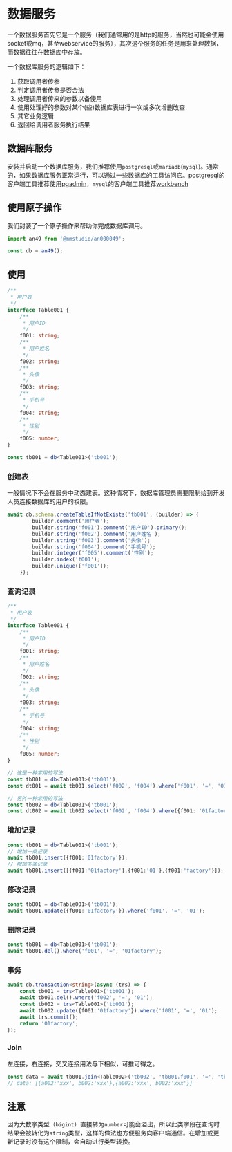 # 数据服务

一个数据服务首先它是一个服务（我们通常用的是http的服务，当然也可能会使用socket或mq，甚至webservice的服务），其次这个服务的任务是用来处理数据，而数据往往在数据库中存放。

一个数据库服务的逻辑如下：

1. 获取调用者传参
1. 判定调用者传参是否合法
1. 处理调用者传来的参数以备使用
1. 使用处理好的参数对某个(些)数据库表进行一次或多次增删改查
1. 其它业务逻辑
1. 返回给调用者服务执行结果

## 数据库服务

安装并启动一个数据库服务，我们推荐使用`postgresql`或`mariadb`(`mysql`)。通常的，如果数据库服务正常运行，可以通过一些数据库的工具访问它。postgresql的客户端工具推荐使用[pgadmin](https://www.pgadmin.org/download/)，`mysql`的客户端工具推荐[workbench](https://dev.mysql.com/downloads/workbench/)

## 使用原子操作

我们封装了一个原子操作来帮助你完成数据库调用。

```ts
import an49 from '@mmstudio/an000049';

const db = an49();
```

## 使用

```ts
/**
 * 用户表
 */
interface Table001 {
	/**
	 * 用户ID
	 */
	f001: string;
	/**
	 * 用户姓名
	 */
	f002: string;
	/**
	 * 头像
	 */
	f003: string;
	/**
	 * 手机号
	 */
	f004: string;
	/**
	 * 性别
	 */
	f005: number;
}

const tb001 = db<Table001>('tb001');
```

### 创建表

一般情况下不会在服务中动态建表。这种情况下，数据库管理员需要限制给到开发人员连接数据库的用户的权限。

```ts
await db.schema.createTableIfNotExists('tb001', (builder) => {
		builder.comment('用户表');
		builder.string('f001').comment('用户ID').primary();
		builder.string('f002').comment('用户姓名');
		builder.string('f003').comment('头像');
		builder.string('f004').comment('手机号');
		builder.integer('f005').comment('性别');
		builder.index('f001');
		builder.unique(['f001']);
	});
```

### 查询记录

```ts
/**
 * 用户表
 */
interface Table001 {
	/**
	 * 用户ID
	 */
	f001: string;
	/**
	 * 用户姓名
	 */
	f002: string;
	/**
	 * 头像
	 */
	f003: string;
	/**
	 * 手机号
	 */
	f004: string;
	/**
	 * 性别
	 */
	f005: number;
}

// 这是一种常用的写法
const tb001 = db<Table001>('tb001');
const dt001 = await tb001.select('f002', 'f004').where('f001', '=', '01factory').andWhere('f002', 'like', '%01%').orWhere('f003', '>', 1);

// 另外一种常用的写法
const tb002 = db<Table001>('tb001');
const dt002 = await tb002.select('f002', 'f004').where({f001: '01factory'});
```

### 增加记录

```ts
const tb001 = db<Table001>('tb001');
// 增加一条记录
await tb001.insert({f001:'01factory'});
// 增加多条记录
await tb001.insert([{f001:'01factory'},{f001:'01'},{f001:'factory'}]);
```

### 修改记录

```ts
const tb001 = db<Table001>('tb001');
await tb001.update({f001:'01factory'}).where('f001', '=', '01');
```

### 删除记录

```ts
const tb001 = db<Table001>('tb001');
await tb001.del().where('f001', '=', '01factory');
```

### 事务

```ts
await db.transaction<string>(async (trs) => {
	const tb001 = trs<Table001>('tb001');
	await tb001.del().where('f002', '=', '01');
	const tb002 = trs<Table001>('tb001');
	await tb002.update({f001:'01factory'}).where('f001', '=', '01');
	await trs.commit();
	return '01factory';
});
```

### Join

左连接，右连接，交叉连接用法与下相似，可推可得之。

```ts
const data = await tb001.join<Table002>('tb002', 'tb001.f001', '=', 'tb002.f001').select({a002: 'tb001.f002', b002: 'tb002.f002'});
// data: [{a002:'xxx', b002:'xxx'},{a002:'xxx', b002:'xxx'}]
```

## **注意**

因为大数字类型（`bigint`）直接转为`number`可能会溢出，所以此类字段在查询时结果会被转化为`string`类型，这样的做法也方便服务向客户端通信。在增加或更新记录时没有这个限制，会自动进行类型转换。

